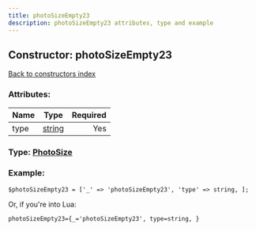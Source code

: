 ```yaml
---
title: photoSizeEmpty23
description: photoSizeEmpty23 attributes, type and example
---
```

## Constructor: photoSizeEmpty23  
[Back to constructors index](index.md)



### Attributes:

| Name     |    Type       | Required |
|----------|:-------------:|---------:|
|type|[string](../types/string.md) | Yes|



### Type: [PhotoSize](../types/PhotoSize.md)


### Example:

```
$photoSizeEmpty23 = ['_' => 'photoSizeEmpty23', 'type' => string, ];
```  

Or, if you're into Lua:  


```
photoSizeEmpty23={_='photoSizeEmpty23', type=string, }

```


